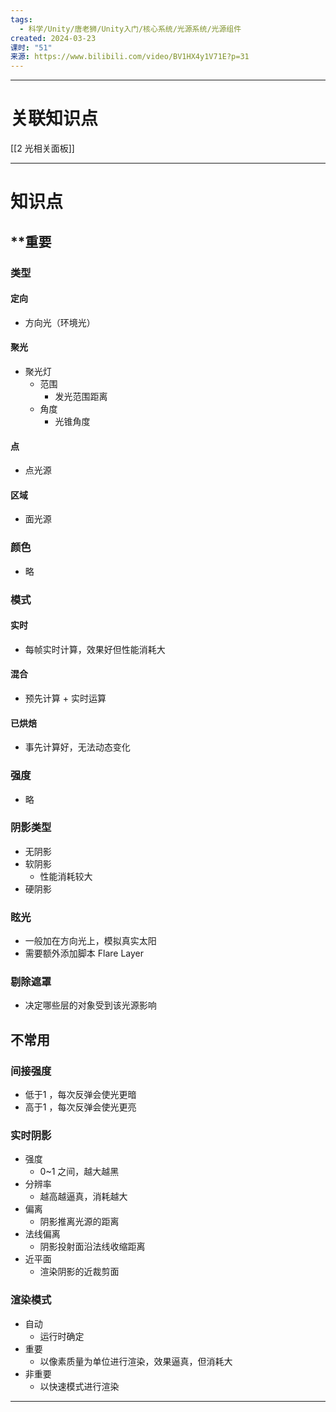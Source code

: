 ```yaml
---
tags:
  - 科学/Unity/唐老狮/Unity入门/核心系统/光源系统/光源组件
created: 2024-03-23
课时: "51"
来源: https://www.bilibili.com/video/BV1HX4y1V71E?p=31
---
```


---
# 关联知识点

[[2 光相关面板]]

---
# 知识点

## **重要

### 类型

#### 定向

- 方向光（环境光）
#### 聚光

- 聚光灯
	- 范围
		- 发光范围距离
	- 角度
		- 光锥角度
#### 点

- 点光源
#### 区域

- 面光源
### 颜色

- 略
### 模式

#### 实时

- 每帧实时计算，效果好但性能消耗大
#### 混合

- 预先计算 + 实时运算
#### 已烘焙

- 事先计算好，无法动态变化
### 强度

- 略
### 阴影类型

- 无阴影
- 软阴影
	- 性能消耗较大
- 硬阴影
### 眩光

- 一般加在方向光上，模拟真实太阳
- 需要额外添加脚本 Flare Layer
### 剔除遮罩

- 决定哪些层的对象受到该光源影响
## 不常用

### 间接强度

- 低于1 ，每次反弹会使光更暗
- 高于1 ，每次反弹会使光更亮
### 实时阴影

- 强度
	- 0~1 之间，越大越黑
- 分辨率
	- 越高越逼真，消耗越大
- 偏离
	- 阴影推离光源的距离
- 法线偏离
	- 阴影投射面沿法线收缩距离
- 近平面
	- 渲染阴影的近裁剪面
### 渲染模式
- 自动
	- 运行时确定
- 重要
	- 以像素质量为单位进行渲染，效果逼真，但消耗大
- 非重要
	- 以快速模式进行渲染

---



